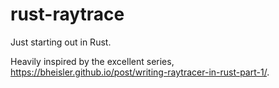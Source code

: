 # rust-raytrace
Just starting out in Rust.

Heavily inspired by the excellent series, https://bheisler.github.io/post/writing-raytracer-in-rust-part-1/.
